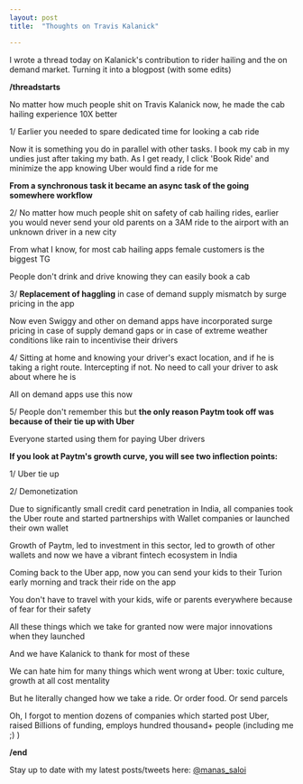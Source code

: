 ```yaml
---
layout: post
title:  "Thoughts on Travis Kalanick"

---
```

I wrote a thread today on Kalanick's contribution to rider hailing and the on demand market. Turning it into a blogpost (with some edits)

**/threadstarts**

No matter how much people shit on Travis Kalanick now, he made the cab hailing experience 10X better

1/ Earlier you needed to spare dedicated time for looking a cab ride

Now it is something you do in parallel with other tasks. I book my cab in my undies just after taking my bath. As I get ready, I click 'Book Ride' and minimize the app knowing Uber would find a ride for me

**From a synchronous task it became an async task of the going somewhere workflow**

2/ No matter how much people shit on safety of cab hailing rides, earlier you would never send your old parents on a 3AM ride to the airport with an unknown driver in a new city

From what I know, for most cab hailing apps female customers is the biggest TG

People don't drink and drive knowing they can easily book a cab

3/ **Replacement of haggling** in case of demand supply mismatch by surge pricing in the app

Now even Swiggy and other on demand apps have incorporated surge pricing in case of supply demand gaps or in case of extreme weather conditions like rain to incentivise their drivers

4/ Sitting at home and knowing your driver's exact location, and if he is taking a right route. Intercepting if not. No need to call your driver to ask about where he is

All on demand apps use this now

5/ People don't remember this but **the only reason Paytm took off was because of their tie up with Uber**

Everyone started using them for paying Uber drivers

**If you look at Paytm's growth curve, you will see two inflection points:**

1/ Uber tie up

2/ Demonetization

Due to significantly small credit card penetration in India, all companies took the Uber route and started partnerships with Wallet companies or launched their own wallet

Growth of Paytm, led to investment in this sector, led to growth of other wallets and now we have a vibrant fintech ecosystem in India

Coming back to the Uber app, now you can send your kids to their Turion early morning and track their ride on the app

You don't have to travel with your kids, wife or parents everywhere because of fear for their safety

All these things which we take for granted now were major innovations when they launched

And we have Kalanick to thank for most of these

We can hate him for many things which went wrong at Uber: toxic culture, growth at all cost mentality

But he literally changed how we take a ride. Or order food. Or send parcels

Oh, I forgot to mention dozens of companies which started post Uber, raised Billions of funding, employs hundred thousand+ people (including me ;) )

**/end**


Stay up to date with my latest posts/tweets here: [@manas_saloi](http://twitter.com/manas_saloi)
